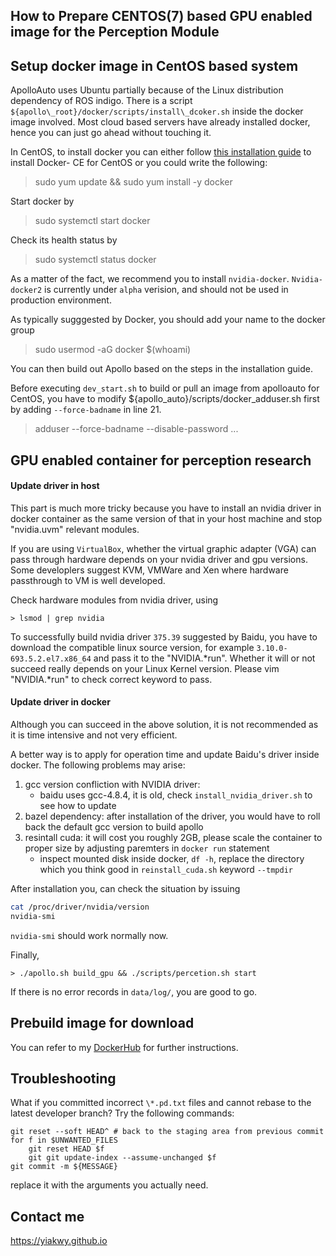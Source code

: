 ## How to Prepare CENTOS(7) based GPU enabled image for the Perception Module

## Setup docker image in CentOS based system

ApolloAuto uses Ubuntu partially because of the Linux distribution dependency of ROS indigo. There is a script
`${apollo\_root}/docker/scripts/install\_dcoker.sh` inside the docker image involved. Most cloud based servers have already installed docker, hence you can just go ahead without touching it.

In CentOS, to install docker
you can either follow [this installation guide](https://docs.docker.com/engine/installation/linux/docker-ce/centos/#os-requirements)
 to install Docker- CE for CentOS or you could write the following:

> sudo yum update && sudo yum install -y docker

Start docker by

> sudo systemctl start docker

Check its health status by

> sudo systemctl status docker

As a matter of the fact, we recommend you to install `nvidia-docker`. `Nvidia-docker2` is currently
under `alpha` verision, and should not be used in production environment.

As typically sugggested by Docker, you should add your name to the docker group

> sudo usermod -aG docker $(whoami)

You can then build out Apollo based on the steps in the installation guide.

Before executing `dev_start.sh` to build or pull an image from  apolloauto for CentOS, you have to
modify ${apollo\_auto}/scripts/docker\_adduser.sh first by adding `--force-badname` in line 21.

> adduser --force-badname --disable-password ...

## GPU enabled container for perception research

#### Update driver in host

This part is much more tricky because you have to install an nvidia driver in docker container as the same
version of that in your host machine and stop "nvidia.uvm" relevant modules.

If you are using `VirtualBox`, whether the virtual graphic adapter \(VGA\) can pass through hardware depends
on your nvidia driver and gpu versions. Some developlers suggest KVM, VMWare and Xen where hardware passthrough to VM
is well developed.

Check hardware modules from nvidia driver, using

	> lsmod | grep nvidia

To successfully build nvidia driver `375.39` suggested by Baidu, you have to download the compatible linux source version, for example
`3.10.0-693.5.2.el7.x86_64` and pass it to the "NVIDIA.\*run". Whether it
will or not succeed really depends on your Linux Kernel version. Please vim "NVIDIA.\*run" to check correct keyword to pass.

#### Update driver in docker

Although you can succeed in the above solution, it is not recommended as it is time intensive and not very efficient.

A better way is to apply for operation time and update Baidu's driver inside docker. The following problems may arise:

1. gcc version confliction with NVIDIA driver:
   - baidu uses gcc-4.8.4, it is old, check `install_nvidia_driver.sh` to see how to update
2. bazel dependency: after installation of the driver, you would have to roll back the default gcc version to build apollo
3. resintall cuda: it will cost you roughly 2GB, please scale the container to proper size by adjusting paremters in `docker run` statement
   - inspect mounted disk inside docker, `df -h`, replace the directory which you think good in `reinstall_cuda.sh`
     keyword `--tmpdir`

After installation you, can check the situation by issuing

```bash
cat /proc/driver/nvidia/version
nvidia-smi
```

`nvidia-smi` should work normally now.

Finally,

	> ./apollo.sh build_gpu && ./scripts/percetion.sh start

If there is no error records in `data/log/`, you are good to go.

## Prebuild image for download

You can refer to my [DockerHub](https://hub.docker.com/r/yiakwy/apolloautocentos\_gpu) for further instructions.

## Troubleshooting

What if you committed incorrect `\*.pd.txt` files and cannot rebase to the latest developer branch? Try the
following commands:

```
git reset --soft HEAD^ # back to the staging area from previous commit
for f in $UNWANTED_FILES
	git reset HEAD $f
	git git update-index --assume-unchanged $f
git commit -m ${MESSAGE}
```

replace it with the arguments you actually need.

## Contact me

https://yiakwy.github.io
